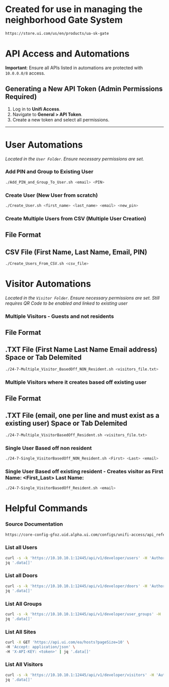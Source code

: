 # Created for use in managing the neighborhood Gate System
```html
https://store.ui.com/us/en/products/ua-sk-gate
```
# API Access and Automations

**Important**: Ensure all APIs listed in automations are protected with `10.0.0.0/8` access.

## Generating a New API Token (Admin Permissions Required)

1. Log in to **Unifi Access**.
2. Navigate to **General > API Token**.
3. Create a new token and select all permissions.

---
# User Automations

*Located in the `User Folder`. Ensure necessary permissions are set.*

### Add PIN and Group to Existing User
```bash
./Add_PIN_and_Group_To_User.sh <email> <PIN>
```

###  Create User (New User from scratch)
```bash 
./Create_User.sh <first_name> <last_name> <email> <new_pin>
```
### Create Multiple Users from CSV (Multiple User Creation)
##    File Format
##       CSV File (First Name, Last Name, Email, PIN)
 ```bash 
./Create_Users_From_CSV.sh <csv_file>
```



# Visitor Automations
*Located in the `Visitor Folder`. Ensure necessary permissions are set.*
*Still requires QR Code to be enabled and linked to existing user*

### Multiple Visitors - Guests and not residents
##    File Format
##        .TXT File (First Name Last Name Email address) Space or Tab Delemited
```bash
./24-7-Multiple_Visitor_BasedOff_NON_Resident.sh <visitors_file.txt>
```
### Multiple Visitors where it creates based off existing user 
##    File Format
##        .TXT File (email, one per line and must exist as a existing user) Space or Tab Delemited
```bash
./24-7-Multiple_VisitorBasedOff_Resident.sh <visitors_file.txt>
```
### Single User Based off non resident
```bash
./24-7-Single_VisitorBasedOff_NON_Resident.sh <First> <Last> <email>
```
### Single User Based off existing resident - Creates visitor as First Name: <First_Last> Last Name: <Visitor> 
```bash
./24-7-Single_VisitorBasedOff_Resident.sh <email>
```












# Helpful Commands
### Source Documentation
```html
https://core-config-gfoz.uid.alpha.ui.com/configs/unifi-access/api_reference.pdf
```
### List all Users
```bash
curl -s -k 'https://10.10.10.1:12445/api/v1/developer/users' -H 'Authorization: Bearer <token>' | \
jq '.data[]'
```

### List all Doors
```bash
curl -s -k 'https://10.10.10.1:12445/api/v1/developer/doors' -H 'Authorization: Bearer <token>' | \
jq '.data[]'
```

### List All Groups
```bash
curl -s -k 'https://10.10.10.1:12445/api/v1/developer/user_groups' -H 'Authorization: Bearer <token>' | \
jq '.data[]'
```

### List All Sites
```bash
curl -X GET 'https://api.ui.com/ea/hosts?pageSize=10' \
-H 'Accept: application/json' \
-H 'X-API-KEY: <token>' | jq '.data[]'
```

### List All Visitors
```bash
curl -s -k 'https://10.10.10.1:12445/api/v1/developer/visitors' -H 'Authorization: Bearer <token>' | \
jq '.data[]'
```
